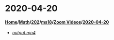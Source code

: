 # 2020-04-20
#### [Home](../../../../..)\/[Math](../../../..)\/[202](../../..)\/[ms18](../..)\/[Zoom Videos](..)\/[2020-04-20]()
- [_output.mp4_](output.mp4)
